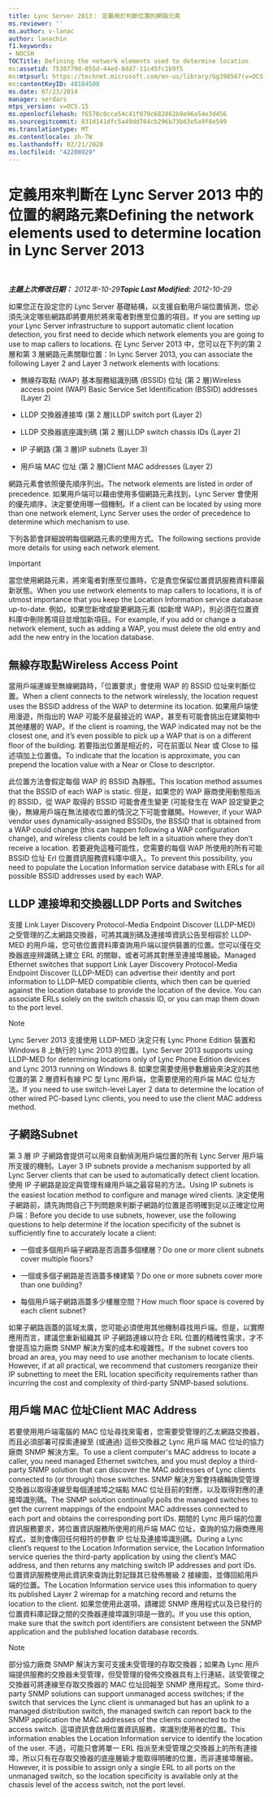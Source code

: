 ```yaml
---
title: Lync Server 2013： 定義用於判斷位置的網路元素
ms.reviewer: ''
ms.author: v-lanac
author: lanachin
f1.keywords:
- NOCSH
TOCTitle: Defining the network elements used to determine location
ms:assetid: 7538779d-055d-44ed-8dd7-11c45fc1b9f5
ms:mtpsurl: https://technet.microsoft.com/en-us/library/Gg398567(v=OCS.15)
ms:contentKeyID: 48184508
ms.date: 07/23/2014
manager: serdars
mtps_version: v=OCS.15
ms.openlocfilehash: f6578c0cca54c41f079c682862b9e96a54e3d456
ms.sourcegitcommit: 831d141dfc5a49dd764cb296b73b63e5a9f8e599
ms.translationtype: MT
ms.contentlocale: zh-TW
ms.lasthandoff: 02/21/2020
ms.locfileid: "42208929"
---
```

<div data-xmlns="http://www.w3.org/1999/xhtml">

<div class="topic" data-xmlns="http://www.w3.org/1999/xhtml" data-msxsl="urn:schemas-microsoft-com:xslt" data-cs="https://msdn.microsoft.com/">

<div data-asp="https://msdn2.microsoft.com/asp">

# <a name="defining-the-network-elements-used-to-determine-location-in-lync-server-2013"></a><span data-ttu-id="def1a-102">定義用來判斷在 Lync Server 2013 中的位置的網路元素</span><span class="sxs-lookup"><span data-stu-id="def1a-102">Defining the network elements used to determine location in Lync Server 2013</span></span>

</div>

<div id="mainSection">

<div id="mainBody">

<span> </span>

<span data-ttu-id="def1a-103">_**主題上次修改日期：** 2012年-10-29_</span><span class="sxs-lookup"><span data-stu-id="def1a-103">_**Topic Last Modified:** 2012-10-29_</span></span>

<span data-ttu-id="def1a-104">如果您正在設定您的 Lync Server 基礎結構，以支援自動用戶端位置偵測，您必須先決定哪些網路即將要用於將來電者對應至位置的項目。</span><span class="sxs-lookup"><span data-stu-id="def1a-104">If you are setting up your Lync Server infrastructure to support automatic client location detection, you first need to decide which network elements you are going to use to map callers to locations.</span></span> <span data-ttu-id="def1a-105">在 Lync Server 2013 中，您可以在下列的第 2 層和第 3 層網路元素關聯位置：</span><span class="sxs-lookup"><span data-stu-id="def1a-105">In Lync Server 2013, you can associate the following Layer 2 and Layer 3 network elements with locations:</span></span>

  - <span data-ttu-id="def1a-106">無線存取點 (WAP) 基本服務組識別碼 (BSSID) 位址 (第 2 層)</span><span class="sxs-lookup"><span data-stu-id="def1a-106">Wireless access point (WAP) Basic Service Set Identification (BSSID) addresses (Layer 2)</span></span>

  - <span data-ttu-id="def1a-107">LLDP 交換器連接埠 (第 2 層)</span><span class="sxs-lookup"><span data-stu-id="def1a-107">LLDP switch port (Layer 2)</span></span>

  - <span data-ttu-id="def1a-108">LLDP 交換器底座識別碼 (第 2 層)</span><span class="sxs-lookup"><span data-stu-id="def1a-108">LLDP switch chassis IDs (Layer 2)</span></span>

  - <span data-ttu-id="def1a-109">IP 子網路 (第 3 層)</span><span class="sxs-lookup"><span data-stu-id="def1a-109">IP subnets (Layer 3)</span></span>

  - <span data-ttu-id="def1a-110">用戶端 MAC 位址 (第 2 層)</span><span class="sxs-lookup"><span data-stu-id="def1a-110">Client MAC addresses (Layer 2)</span></span>

<span data-ttu-id="def1a-111">網路元素會依照優先順序列出。</span><span class="sxs-lookup"><span data-stu-id="def1a-111">The network elements are listed in order of precedence.</span></span> <span data-ttu-id="def1a-112">如果用戶端可以藉由使用多個網路元素找到，Lync Server 會使用的優先順序，決定要使用哪一個機制。</span><span class="sxs-lookup"><span data-stu-id="def1a-112">If a client can be located by using more than one network element, Lync Server uses the order of precedence to determine which mechanism to use.</span></span>

<span data-ttu-id="def1a-113">下列各節會詳細說明每個網路元素的使用方式。</span><span class="sxs-lookup"><span data-stu-id="def1a-113">The following sections provide more details for using each network element.</span></span>

<div>


> [!IMPORTANT]  
> <span data-ttu-id="def1a-114">當您使用網路元素，將來電者對應至位置時，它是責您保留位置資訊服務資料庫最新狀態。</span><span class="sxs-lookup"><span data-stu-id="def1a-114">When you use network elements to map callers to locations, it is of utmost importance that you keep the Location Information service database up-to-date.</span></span> <span data-ttu-id="def1a-115">例如，如果您新增或變更網路元素 (如新增 WAP)，則必須在位置資料庫中刪除舊項目並增加新項目。</span><span class="sxs-lookup"><span data-stu-id="def1a-115">For example, if you add or change a network element, such as adding a WAP, you must delete the old entry and add the new entry in the location database.</span></span>



</div>

<div>

## <a name="wireless-access-point"></a><span data-ttu-id="def1a-116">無線存取點</span><span class="sxs-lookup"><span data-stu-id="def1a-116">Wireless Access Point</span></span>

<span data-ttu-id="def1a-117">當用戶端連線至無線網路時，「位置要求」會使用 WAP 的 BSSID 位址來判斷位置。</span><span class="sxs-lookup"><span data-stu-id="def1a-117">When a client connects to the network wirelessly, the location request uses the BSSID address of the WAP to determine its location.</span></span> <span data-ttu-id="def1a-118">如果用戶端使用漫遊，所指出的 WAP 可能不是最接近的 WAP，甚至有可能會挑出在建築物中其他樓層的 WAP。</span><span class="sxs-lookup"><span data-stu-id="def1a-118">If the client is roaming, the WAP indicated may not be the closest one, and it’s even possible to pick up a WAP that is on a different floor of the building.</span></span> <span data-ttu-id="def1a-119">若要指出位置是相近的，可在前面以 Near 或 Close to 描述項加上位置值。</span><span class="sxs-lookup"><span data-stu-id="def1a-119">To indicate that the location is approximate, you can prepend the location value with a Near or Close to descriptor.</span></span>

<span data-ttu-id="def1a-120">此位置方法會假定每個 WAP 的 BSSID 為靜態。</span><span class="sxs-lookup"><span data-stu-id="def1a-120">This location method assumes that the BSSID of each WAP is static.</span></span> <span data-ttu-id="def1a-121">但是，如果您的 WAP 廠商使用動態指派的 BSSID，從 WAP 取得的 BSSID 可能會產生變更 (可能發生在 WAP 設定變更之後)，無線用戶端在無法接收位置的情況之下可能會離開。</span><span class="sxs-lookup"><span data-stu-id="def1a-121">However, if your WAP vendor uses dynamically-assigned BSSIDs, the BSSID that is obtained from a WAP could change (this can happen following a WAP configuration change), and wireless clients could be left in a situation where they don’t receive a location.</span></span> <span data-ttu-id="def1a-122">若要避免這種可能性，您需要的每個 WAP 所使用的所有可能 BSSID 位址 Erl 位置資訊服務資料庫中填入。</span><span class="sxs-lookup"><span data-stu-id="def1a-122">To prevent this possibility, you need to populate the Location Information service database with ERLs for all possible BSSID addresses used by each WAP.</span></span>

</div>

<div>

## <a name="lldp-ports-and-switches"></a><span data-ttu-id="def1a-123">LLDP 連接埠和交換器</span><span class="sxs-lookup"><span data-stu-id="def1a-123">LLDP Ports and Switches</span></span>

<span data-ttu-id="def1a-p106">支援 Link Layer Discovery Protocol-Media Endpoint Discover (LLDP-MED) 之受管理的乙太網路交換器，可將其識別碼及連接埠資訊公告至相容於 LLDP-MED 的用戶端，您可依位置資料庫查詢用戶端以提供裝置的位置。您可以僅在交換器底座辨識碼上建立 ERL 的關聯，或者可將其對應至連接埠層級。</span><span class="sxs-lookup"><span data-stu-id="def1a-p106">Managed Ethernet switches that support Link Layer Discovery Protocol-Media Endpoint Discover (LLDP-MED) can advertise their identity and port information to LLDP-MED compatible clients, which then can be queried against the location database to provide the location of the device. You can associate ERLs solely on the switch chassis ID, or you can map them down to the port level.</span></span>

<div>


> [!NOTE]  
> <span data-ttu-id="def1a-126">Lync Server 2013 支援使用 LLDP-MED 決定只有 Lync Phone Edition 裝置和 Windows 8 上執行的 Lync 2013 的位置。</span><span class="sxs-lookup"><span data-stu-id="def1a-126">Lync Server 2013 supports using LLDP-MED for determining locations only of Lync Phone Edition devices and Lync 2013 running on Windows 8.</span></span> <span data-ttu-id="def1a-127">如果您需要使用參數層級來決定的其他位置的第 2 層資料有線 PC 型 Lync 用戶端，您需要使用的用戶端 MAC 位址方法。</span><span class="sxs-lookup"><span data-stu-id="def1a-127">If you need to use switch-level Layer 2 data to determine the location of other wired PC-based Lync clients, you need to use the client MAC address method.</span></span>



</div>

</div>

<div>

## <a name="subnet"></a><span data-ttu-id="def1a-128">子網路</span><span class="sxs-lookup"><span data-stu-id="def1a-128">Subnet</span></span>

<span data-ttu-id="def1a-129">第 3 層 IP 子網路會提供可以用來自動偵測用戶端位置的所有 Lync Server 用戶端所支援的機制。</span><span class="sxs-lookup"><span data-stu-id="def1a-129">Layer 3 IP subnets provide a mechanism supported by all Lync Server clients that can be used to automatically detect client location.</span></span> <span data-ttu-id="def1a-130">使用 IP 子網路是設定與管理有線用戶端之最容易的方法。</span><span class="sxs-lookup"><span data-stu-id="def1a-130">Using IP subnets is the easiest location method to configure and manage wired clients.</span></span> <span data-ttu-id="def1a-131">決定使用子網路前，請先詢問自己下列問題來判斷子網路的位置是否明確到足以正確定位用戶端：</span><span class="sxs-lookup"><span data-stu-id="def1a-131">Before you decide to use subnets, however, use the following questions to help determine if the location specificity of the subnet is sufficiently fine to accurately locate a client:</span></span>

  - <span data-ttu-id="def1a-132">一個或多個用戶端子網路是否涵蓋多個樓層？</span><span class="sxs-lookup"><span data-stu-id="def1a-132">Do one or more client subnets cover multiple floors?</span></span>

  - <span data-ttu-id="def1a-133">一個或多個子網路是否涵蓋多棟建築？</span><span class="sxs-lookup"><span data-stu-id="def1a-133">Do one or more subnets cover more than one building?</span></span>

  - <span data-ttu-id="def1a-134">每個用戶端子網路涵蓋多少樓層空間？</span><span class="sxs-lookup"><span data-stu-id="def1a-134">How much floor space is covered by each client subnet?</span></span>

<span data-ttu-id="def1a-p109">如果子網路涵蓋的區域太廣，您可能必須使用其他機制尋找用戶端。但是，以實際應用而言，建議您重新組織其 IP 子網路連線以符合 ERL 位置的精確性需求，才不會提高協力廠商 SNMP 解決方案的成本和複雜性。</span><span class="sxs-lookup"><span data-stu-id="def1a-p109">If the subnet covers too broad an area, you may need to use another mechanism to locate clients. However, if at all practical, we recommend that customers reorganize their IP subnetting to meet the ERL location specificity requirements rather than incurring the cost and complexity of third-party SNMP-based solutions.</span></span>

</div>

<div>

## <a name="client-mac-address"></a><span data-ttu-id="def1a-137">用戶端 MAC 位址</span><span class="sxs-lookup"><span data-stu-id="def1a-137">Client MAC Address</span></span>

<span data-ttu-id="def1a-138">若要使用用戶端電腦的 MAC 位址尋找來電者，您需要受管理的乙太網路交換器，而且必須部署可探索連線至 (或通過) 這些交換器之 Lync 用戶端 MAC 位址的協力廠商 SNMP 解決方案。</span><span class="sxs-lookup"><span data-stu-id="def1a-138">To use a client computer's MAC address to locate a caller, you need managed Ethernet switches, and you must deploy a third-party SNMP solution that can discover the MAC addresses of Lync clients connected to (or through) those switches.</span></span> <span data-ttu-id="def1a-139">SNMP 解決方案會持續輪詢受管理交換器以取得連線至每個連接埠之端點 MAC 位址目前的對應，以及取得對應的連接埠識別碼。</span><span class="sxs-lookup"><span data-stu-id="def1a-139">The SNMP solution continually polls the managed switches to get the current mappings of the endpoint MAC addresses connected to each port and obtains the corresponding port IDs.</span></span> <span data-ttu-id="def1a-140">期間的 Lync 用戶端的位置資訊服務要求，將位置資訊服務所使用的用戶端 MAC 位址，查詢的協力廠商應用程式，並則會傳回任何相符的參數 IP 位址及連接埠識別碼。</span><span class="sxs-lookup"><span data-stu-id="def1a-140">During a Lync client’s request to the Location Information service, the Location Information service queries the third-party application by using the client’s MAC address, and then returns any matching switch IP addresses and port IDs.</span></span> <span data-ttu-id="def1a-141">位置資訊服務使用此資訊來查詢比對記錄其已發佈層級 2 接線圖，並傳回給用戶端的位置。</span><span class="sxs-lookup"><span data-stu-id="def1a-141">The Location Information service uses this information to query its published Layer 2 wiremap for a matching record and returns the location to the client.</span></span> <span data-ttu-id="def1a-142">如果您使用此選項，請確認 SNMP 應用程式以及已發行的位置資料庫記錄之間的交換器連接埠識別項是一致的。</span><span class="sxs-lookup"><span data-stu-id="def1a-142">If you use this option, make sure that the switch port identifiers are consistent between the SNMP application and the published location database records.</span></span>

<div>


> [!NOTE]  
> <span data-ttu-id="def1a-143">部分協力廠商 SNMP 解決方案可支援未受管理的存取交換器；如果為 Lync 用戶端提供服務的交換器未受管理，但受管理的發佈交換器具有上行連結，該受管理之交換器可將連線至存取交換器的 MAC 位址回報至 SNMP 應用程式。</span><span class="sxs-lookup"><span data-stu-id="def1a-143">Some third-party SNMP solutions can support unmanaged access switches; if the switch that services the Lync client is unmanaged but has an uplink to a managed distribution switch, the managed switch can report back to the SNMP application the MAC addresses of the clients connected to the access switch.</span></span> <span data-ttu-id="def1a-144">這項資訊會啟用位置資訊服務，來識別使用者的位置。</span><span class="sxs-lookup"><span data-stu-id="def1a-144">This information enables the Location Information service to identify the location of the user.</span></span> <span data-ttu-id="def1a-145">不過，可能只會將單一 ERL 指派至未受管理之交換器上的所有連接埠，所以只有在存取交換器的底座層級才能取得明確的位置，而非連接埠層級。</span><span class="sxs-lookup"><span data-stu-id="def1a-145">However, it is possible to assign only a single ERL to all ports on the unmanaged switch, so the location specificity is available only at the chassis level of the access switch, not the port level.</span></span>



</div>

</div>

</div>

<span> </span>

</div>

</div>

</div>

